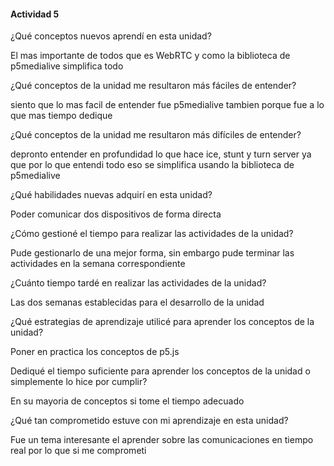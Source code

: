 #### Actividad 5


¿Qué conceptos nuevos aprendí en esta unidad?

El mas importante de todos que es WebRTC y como la biblioteca de p5medialive simplifica todo



¿Qué conceptos de la unidad me resultaron más fáciles de entender?

siento que lo mas facil de entender fue p5medialive tambien porque fue a lo que mas tiempo dedique



¿Qué conceptos de la unidad me resultaron más difíciles de entender?

depronto entender en profundidad lo que hace ice, stunt y turn server ya que por lo que entendi todo eso se simplifica usando la biblioteca de p5medialive



¿Qué habilidades nuevas adquirí en esta unidad?

Poder comunicar dos dispositivos de forma directa  





¿Cómo gestioné el tiempo para realizar las actividades de la unidad?

Pude gestionarlo de una mejor forma, sin embargo pude terminar las actividades en la semana correspondiente



¿Cuánto tiempo tardé en realizar las actividades de la unidad?

Las dos semanas establecidas para el desarrollo de la unidad




¿Qué estrategias de aprendizaje utilicé para aprender los conceptos de la unidad?

Poner en practica los conceptos de p5.js




Dediqué el tiempo suficiente para aprender los conceptos de la unidad o simplemente lo hice por cumplir?

En su mayoria de conceptos si tome el tiempo adecuado






¿Qué tan comprometido estuve con mi aprendizaje en esta unidad?


Fue un tema interesante el aprender sobre las comunicaciones en tiempo real por lo que si me comprometi



